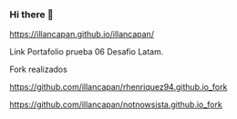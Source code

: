 ### Hi there 👋

https://illancapan.github.io/illancapan/

Link Portafolio prueba 06 Desafio Latam.



Fork realizados

 https://github.com/illancapan/rhenriquez94.github.io_fork


 https://github.com/illancapan/notnowsista.github.io_fork
<!--
**illancapan/illancapan** is a ✨ _special_ ✨ repository because its `README.md` (this file) appears on your GitHub profile.

Here are some ideas to get you started:

- 🔭 I’m currently working on ...
- 🌱 I’m currently learning ...
- 👯 I’m looking to collaborate on ...
- 🤔 I’m looking for help with ...
- 💬 Ask me about ...
- 📫 How to reach me: ...
- 😄 Pronouns: ...
- ⚡ Fun fact: ...
-->
